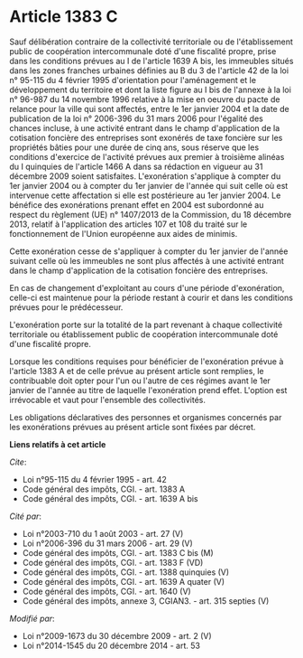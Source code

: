 # Article 1383 C

Sauf délibération contraire de la collectivité territoriale ou de l'établissement public de coopération intercommunale doté
d'une fiscalité propre, prise dans les conditions prévues au I de l'article 1639 A bis, les immeubles situés dans les zones
franches urbaines définies au B du 3 de l'article 42 de la loi n° 95-115 du 4 février 1995 d'orientation pour l'aménagement
et le développement du territoire et dont la liste figure au I bis de l'annexe à la loi n° 96-987 du 14 novembre 1996
relative à la mise en oeuvre du pacte de relance pour la ville qui sont affectés, entre le 1er janvier 2004 et la date de
publication de la loi n° 2006-396 du 31 mars 2006 pour l'égalité des chances incluse, à une activité entrant dans le champ
d'application de la cotisation foncière des entreprises sont exonérés de taxe foncière sur les propriétés bâties pour une
durée de cinq ans, sous réserve que les conditions d'exercice de l'activité prévues aux premier à troisième alinéas du I
quinquies de l'article 1466 A dans sa rédaction en vigueur au 31 décembre 2009 soient satisfaites. L'exonération s'applique à
compter du 1er janvier 2004 ou à compter du 1er janvier de l'année qui suit celle où est intervenue cette affectation si elle
est postérieure au 1er janvier 2004. Le bénéfice des exonérations prenant effet en 2004 est subordonné au respect du
règlement (UE) n° 1407/2013 de la Commission, du 18 décembre 2013, relatif à l'application des articles 107 et 108 du traité
sur le fonctionnement de l'Union européenne aux aides de minimis. 

Cette exonération cesse de s'appliquer à compter du 1er janvier de l'année suivant celle où les immeubles ne sont plus
affectés à une activité entrant dans le champ d'application de la cotisation foncière des entreprises. 

En cas de changement d'exploitant au cours d'une période d'exonération, celle-ci est maintenue pour la période restant à
courir et dans les conditions prévues pour le prédécesseur. 

L'exonération porte sur la totalité de la part revenant à chaque collectivité territoriale ou établissement public de
coopération intercommunale doté d'une fiscalité propre. 

Lorsque les conditions requises pour bénéficier de l'exonération prévue à l'article 1383 A et de celle prévue au présent
article sont remplies, le contribuable doit opter pour l'un ou l'autre de ces régimes avant le 1er janvier de l'année au
titre de laquelle l'exonération prend effet. L'option est irrévocable et vaut pour l'ensemble des collectivités. 

Les obligations déclaratives des personnes et organismes concernés par les exonérations prévues au présent article sont
fixées par décret.

**Liens relatifs à cet article**

_Cite_:

  - Loi n°95-115 du 4 février 1995 - art. 42
  - Code général des impôts, CGI. - art. 1383 A
  - Code général des impôts, CGI. - art. 1639 A bis

_Cité par_:

  - Loi n°2003-710 du 1 août 2003 - art. 27 (V)
  - Loi n°2006-396 du 31 mars 2006 - art. 29 (V)
  - Code général des impôts, CGI. - art. 1383 C bis (M)
  - Code général des impôts, CGI. - art. 1383 F (VD)
  - Code général des impôts, CGI. - art. 1388 quinquies (V)
  - Code général des impôts, CGI. - art. 1639 A quater (V)
  - Code général des impôts, CGI. - art. 1640 (V)
  - Code général des impôts, annexe 3, CGIAN3. - art. 315 septies (V)

_Modifié par_:

  - Loi n°2009-1673 du 30 décembre 2009 - art. 2 (V)
  - Loi n°2014-1545 du 20 décembre 2014 - art. 53
